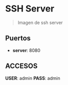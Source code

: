 # SSH Server

> Imagen de ssh server


## Puertos

* **server**: 8080

## ACCESOS

**USER**: admin
**PASS**: admin

